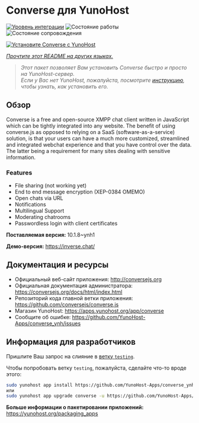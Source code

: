 <!--
Важно: этот README был автоматически сгенерирован <https://github.com/YunoHost/apps/tree/master/tools/readme_generator>
Он НЕ ДОЛЖЕН редактироваться вручную.
-->

# Converse для YunoHost

[![Уровень интеграции](https://apps.yunohost.org/badge/integration/converse)](https://ci-apps.yunohost.org/ci/apps/converse/)
![Состояние работы](https://apps.yunohost.org/badge/state/converse)
![Состояние сопровождения](https://apps.yunohost.org/badge/maintained/converse)

[![Установите Converse с YunoHost](https://install-app.yunohost.org/install-with-yunohost.svg)](https://install-app.yunohost.org/?app=converse)

*[Прочтите этот README на других языках.](./ALL_README.md)*

> *Этот пакет позволяет Вам установить Converse быстро и просто на YunoHost-сервер.*  
> *Если у Вас нет YunoHost, пожалуйста, посмотрите [инструкцию](https://yunohost.org/install), чтобы узнать, как установить его.*

## Обзор

Converse is a free and open-source XMPP chat client written in JavaScript which can be tightly integrated into any website.
The benefit of using converse.js as opposed to relying on a SaaS (software-as-a-service) solution, is that your users can have a much more customized, streamlined and integrated webchat experience and that you have control over the data. The latter being a requirement for many sites dealing with sensitive information.

### Features

- File sharing (not working yet) 
- End to end message encryption (XEP-0384 OMEMO)
- Open chats via URL
- Notifications
- Multilingual Support
- Moderating chatrooms
- Passwordless login with client certificates


**Поставляемая версия:** 10.1.8~ynh1

**Демо-версия:** <https://inverse.chat/>
## Документация и ресурсы

- Официальный веб-сайт приложения: <http://conversejs.org>
- Официальная документация администратора: <https://conversejs.org/docs/html/index.html>
- Репозиторий кода главной ветки приложения: <https://github.com/conversejs/converse.js>
- Магазин YunoHost: <https://apps.yunohost.org/app/converse>
- Сообщите об ошибке: <https://github.com/YunoHost-Apps/converse_ynh/issues>

## Информация для разработчиков

Пришлите Ваш запрос на слияние в [ветку `testing`](https://github.com/YunoHost-Apps/converse_ynh/tree/testing).

Чтобы попробовать ветку `testing`, пожалуйста, сделайте что-то вроде этого:

```bash
sudo yunohost app install https://github.com/YunoHost-Apps/converse_ynh/tree/testing --debug
или
sudo yunohost app upgrade converse -u https://github.com/YunoHost-Apps/converse_ynh/tree/testing --debug
```

**Больше информации о пакетировании приложений:** <https://yunohost.org/packaging_apps>
